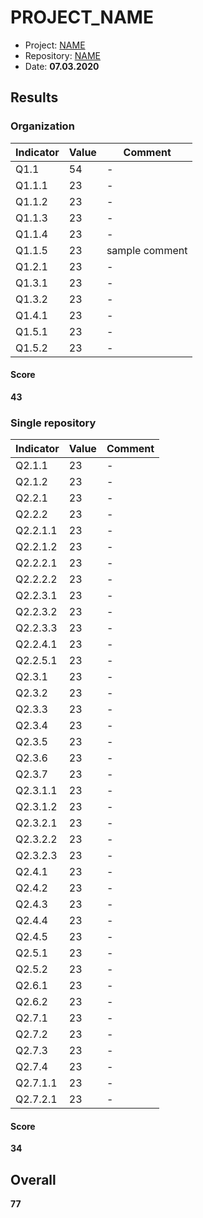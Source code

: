 # PROJECT_NAME
* Project: [NAME](https://github.com/CryptoDevTV)
* Repository: [NAME](https://github.com/CryptoDevTV/CDAF)
* Date: **07.03.2020**

## Results

### Organization

Indicator | Value | Comment 
--------- | ----- | -------
Q1.1      | 54    | - 
Q1.1.1    | 23    | - 
Q1.1.2    | 23    | - 
Q1.1.3    | 23    | - 
Q1.1.4    | 23    | - 
Q1.1.5    | 23    | sample comment 
Q1.2.1    | 23    | - 
Q1.3.1    | 23    | -
Q1.3.2    | 23    | - 
Q1.4.1    | 23    | - 
Q1.5.1    | 23    | - 
Q1.5.2    | 23    | - 

#### Score

**43**

### Single repository

Indicator | Value | Comment 
--------- | ----- | -------
Q2.1.1    | 23    | - 
Q2.1.2    | 23    | - 
Q2.2.1    | 23    | - 
Q2.2.2    | 23    | - 
Q2.2.1.1  | 23    | -
Q2.2.1.2  | 23    | -
Q2.2.2.1  | 23    | -
Q2.2.2.2  | 23    | -
Q2.2.3.1  | 23    | -
Q2.2.3.2  | 23    | -
Q2.2.3.3  | 23    | -
Q2.2.4.1  | 23    | -
Q2.2.5.1  | 23    | -
Q2.3.1    | 23    | - 
Q2.3.2    | 23    | - 
Q2.3.3    | 23    | - 
Q2.3.4    | 23    | - 
Q2.3.5    | 23    | - 
Q2.3.6    | 23    | - 
Q2.3.7    | 23    | - 
Q2.3.1.1  | 23    | -
Q2.3.1.2  | 23    | -
Q2.3.2.1  | 23    | -
Q2.3.2.2  | 23    | -
Q2.3.2.3  | 23    | -
Q2.4.1    | 23    | - 
Q2.4.2    | 23    | - 
Q2.4.3    | 23    | - 
Q2.4.4    | 23    | - 
Q2.4.5    | 23    | - 
Q2.5.1    | 23    | - 
Q2.5.2    | 23    | - 
Q2.6.1    | 23    | - 
Q2.6.2    | 23    | - 
Q2.7.1    | 23    | - 
Q2.7.2    | 23    | - 
Q2.7.3    | 23    | - 
Q2.7.4    | 23    | - 
Q2.7.1.1  | 23    | -
Q2.7.2.1  | 23    | -

#### Score

**34**
 
## Overall

**77**